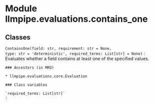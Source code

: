 Module llmpipe.evaluations.contains_one
=======================================

Classes
-------

`ContainsOne(field: str, requirement: str = None, type: str = 'deterministic', required_terms: List[str] = None)`
:   Evaluates whether a field contains at least one of the specified values.

    ### Ancestors (in MRO)

    * llmpipe.evaluations.core.Evaluation

    ### Class variables

    `required_terms: List[str]`
    :